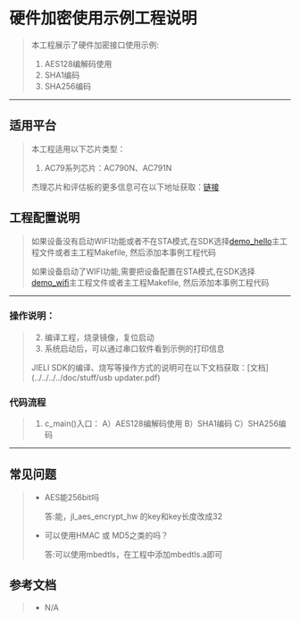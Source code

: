﻿# 硬件加密使用示例工程说明

> 本工程展示了硬件加密接口使用示例:
>
> 1. AES128编解码使用
> 2. SHA1编码
> 3. SHA256编码


---

## 适用平台

> 本工程适用以下芯片类型：
> 1. AC79系列芯片：AC790N、AC791N
>
> 杰理芯片和评估板的更多信息可在以下地址获取：[链接](https://shop321455197.taobao.com/?spm=a230r.7195193.1997079397.2.2a6d391d3n5udo)

## 工程配置说明

> 如果设备没有启动WIFI功能或者不在STA模式,在SDK选择[demo_hello](../../../../apps/demo_hello/board)主工程文件或者主工程Makefile, 然后添加本事例工程代码
>
> 如果设备启动了WIFI功能,需要把设备配置在STA模式,在SDK选择[demo_wifi](../../../../apps/demo_wifi/board)主工程文件或者主工程Makefile, 然后添加本事例工程代码

---



### 操作说明：

> 2. 编译工程，烧录镜像，复位启动
> 3. 系统启动后，可以通过串口软件看到示例的打印信息
>
> JIELI SDK的编译、烧写等操作方式的说明可在以下文档获取：[文档](../../../../doc/stuff/usb updater.pdf)

### 代码流程


> 1. c_main()入口：
>     A）AES128编解码使用
>	B）SHA1编码
>	C）SHA256编码


---

## 常见问题

> * AES能256bit吗
>
>   答:能，jl_aes_encrypt_hw 的key和key长度改成32
>
>   
>
> * 可以使用HMAC 或 MD5之类的吗？
> 
>   答:可以使用mbedtls，在工程中添加mbedtls.a即可

## 参考文档

> * N/A